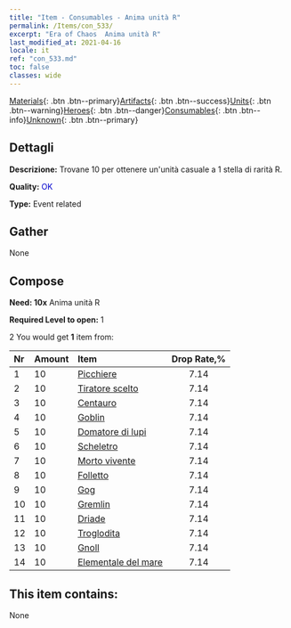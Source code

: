 ```yaml
---
title: "Item - Consumables - Anima unità R"
permalink: /Items/con_533/
excerpt: "Era of Chaos  Anima unità R"
last_modified_at: 2021-04-16
locale: it
ref: "con_533.md"
toc: false
classes: wide
---
```

 [Materials](/it/Items/){: .btn .btn--primary}[Artifacts](/it/Items/Artifacts/){: .btn .btn--success}[Units](/it/Items/Units/){: .btn .btn--warning}[Heroes](/it/Items/Heroes/){: .btn .btn--danger}[Consumables](/it/Items/Consumables/){: .btn .btn--info}[Unknown](/it/Items/Unknown/){: .btn .btn--primary}

## Dettagli
 **Descrizione:** Trovane 10 per ottenere un'unità casuale a 1 stella di rarità R.

 **Quality:** <span style="color: #0000CD">OK</span>

 **Type:** Event related

## Gather

  None

## Compose

 **Need: 10x** Anima unità R

 **Required Level to open:** 1

 2 You would get **1** item  from:

  | Nr | Amount |     Item    | Drop Rate,% |
  |:---|:-------|:------------|:---------:|
  | 1 | 10 | [Picchiere](/it/Items/unt_190/) | 7.14 | 
  | 2 | 10 | [Tiratore scelto](/it/Items/unt_191/) | 7.14 | 
  | 3 | 10 | [Centauro](/it/Items/unt_199/) | 7.14 | 
  | 4 | 10 | [Goblin](/it/Items/unt_217/) | 7.14 | 
  | 5 | 10 | [Domatore di lupi](/it/Items/unt_218/) | 7.14 | 
  | 6 | 10 | [Scheletro](/it/Items/unt_208/) | 7.14 | 
  | 7 | 10 | [Morto vivente](/it/Items/unt_209/) | 7.14 | 
  | 8 | 10 | [Folletto](/it/Items/unt_226/) | 7.14 | 
  | 9 | 10 | [Gog](/it/Items/unt_227/) | 7.14 | 
  | 10 | 10 | [Gremlin](/it/Items/unt_235/) | 7.14 | 
  | 11 | 10 | [Driade](/it/Items/unt_262/) | 7.14 | 
  | 12 | 10 | [Troglodita](/it/Items/unt_244/) | 7.14 | 
  | 13 | 10 | [Gnoll](/it/Items/unt_253/) | 7.14 | 
  | 14 | 10 | [Elementale del mare](/it/Items/unt_275/) | 7.14 | 


## This item contains:

  None

